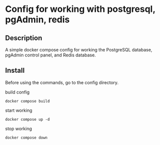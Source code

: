 # Config for working with postgresql, pgAdmin, redis

## Description

A simple docker compose config for working the PostgreSQL database, pgAdmin control panel, and Redis database.

## Install

Before using the commands, go to the config directory.

build config

```cli
docker compose build
```

start working

```cli
docker compose up -d
```

stop working

```cli
docker compose down 
```
